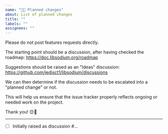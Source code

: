 ```yaml
---
name: "🙋🏽 Planned changes"
about: List of planned changes
title: ""
labels: ""
assignees: ""
---
```


Please do not post features requests directly.

The starting point should be a discussion, after having checked the roadmap: https://doc.libsodium.org/roadmap

Suggestions should be raised as an "Ideas" discussion: https://github.com/jedisct1/libsodium/discussions

We can then determine if the discussion needs to be escalated into a "planned change" or not.

This will help us ensure that the issue tracker properly reflects ongoing or needed work on the project.

Thank you! 😊🙏

---

- [ ] Initially raised as discussion #...
